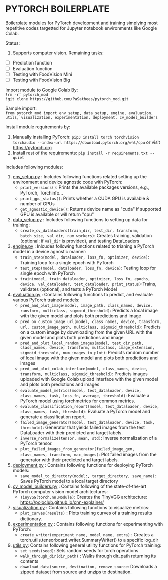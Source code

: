 # PYTORCH BOILERPLATE

Boilerplate modules for PyTorch development and training simplying most repetitive codes targetted for Jupyter notebook environments like Google Colab.

Status:
1. Supports computer vision. Remaining tasks:
- [ ] Prediction function
- [ ] Evaluation function
- [ ] Testing with FoodVision Mini
- [ ] Testing with FoodVision Big

Import module to Google Colab By:
<br>`!rm -rf pytorch_mod`
<br>`!git clone https://github.com/PaSathees/pytorch_mod.git`

Sample import: 
<br>`from pytorch_mod import env_setup, data_setup, engine, evaluation, utils, visualization, experimentation, deployment, cv_model_builders`

Install module requirements by:
1. Manually installing PyTorch: 
`pip3 install torch torchvision torchaudio --index-url https://download.pytorch.org/whl/cpu`
or visit https://pytorch.org
2. Install rest of the requirements: `pip install -r requirements.txt --quiet`

Includes following modules:
1. [env_setup.py](env_setup.py) : Includes following functions related setting up the environment and device agnostic code with PyTorch: 
   - `print_versions()`: Prints the available packages versions, e.g., PyTorch, Torchinfo...
   - `print_gpu_status()`: Prints whether a CUDA GPU is available & number of GPUs
   - `get_agnostic_device()`: Returns device name as "cuda" if supported GPU is available or will return "cpu"
2. [data_setup.py](data_setup.py) : Includes following functions to setting up data for training:
   - `create_cv_dataloaders(train_dir, test_dir, transform, batch_size, val_dir, num_workers)`: Creates training, validation (optional: if `val_dir` is provided), and testing DataLoaders
3. [engine.py](engine.py) : Inlcudes following functions related to trianing a PyTorch model in a device agnostic manner:
   - `train_step(model, dataloader, loss_fn, optimizer, device)`: Training loop for a single epoch with PyTorch
   - `test_step(model, dataloader, loss_fn, device)`: Testing loop for single epoch with PyTorch
   - `train(model, train_dataloader, optimizer, loss_fn, epochs, device, val_dataloader, test_dataloader, print_status)`:Trains, validates (optional), and tests a PyTorch Model
4. [evaluation.py](evaluation.py) : Contains following functions to predict, and evaluate various PyTorch trained models: 
   - `pred_and_plot_image(model, image_path, class_names, device, ransform, multiclass, sigmoid_threshold)`: Predicts a local image with the given model and plots both predictions and image
   - `pred_on_custom_image_url(model, class_names, device, transform, url, custom_image_path, multiclass, sigmoid_threshold)`: Predicts on a custom image by downloading from the given URL with the given model and plots both predictions and image
   - `pred_and_plot_local_random_images(model, test_dir_path, class_names, device, transform, multiclass, image_extension, sigmoid_threshold, num_images_to_plot)`: Predicts random number of local image with the given model and plots both predictions and images
   - `pred_and_plot_colab_interface(model, class_names, device, transform, multiclass, sigmoid_threshold)`: Predicts images uploaded with Google Colab upload interface with the given model and plots both predictions and images
   - `evaluate_model_metrics(model, test_dataloader, device, class_names, task, loss_fn, average, threshold)`: Evaluate a PyTorch model using torchmetrics for common metrics.
   - `evaluate_classification_report(model, test_dataloader, device, class_names, task, threshold)`: Evaluate a PyTorch model and generate a classification report.
   - `failed_image_generator(model, test_dataloader, device, task, threshold)`: Generator that yields failed images from the test DataLoader with their predicted and target labels.
   - `inverse_normalize(tensor, mean, std)`: Inverse normalization of a PyTorch tensor.
   - `plot_failed_images_from_generator(failed_image_gen, class_names, transform, max_images)`: Plot failed images from the generator with their predicted and target labels.
5. [deployment.py](deployment.py) : Contains following functions for deploying PyTorch models:
   - `save_model_to_directory(model:, target_directory, save_name)`: Saves PyTorch model to a local target directory
6. [cv_model_builders.py](cv_model_builders.py) : Contains following of the state-of-the-art PyTorch computer vision model architectures:
   - `TinyVGG(torch.nn.Module)`: Creates the TinyVGG architecture: https://poloclub.github.io/cnn-explainer/
7. [visualization.py](visualization.py) : Contains following functions to visualize metrics:
   - `plot_curves(results)` : Plots training curves of a training results dictionary.
8. [experimentation.py](experimentation.py) : Contains following functions for experimenting with PyTorch:
   - `create_writer(experiment_name, model_name, extra)` : Creates a torch.utils.tensorboard.writer.SummaryWriter() to a specific log_dir
9. [utils.py](utils.py): Contains following general utility functions for PyTorch training:
   - `set_seeds(seed)`: Sets random seeds for torch operations
   - `walk_through_dir(dir_path)` : Walks through dir_path returning its contents
   - `download_data(source, destination, remove_source`: Downloads a zipped dataset from source and unzips to destination.
